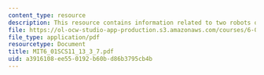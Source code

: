 ```yaml
---
content_type: resource
description: This resource contains information related to two robots on a grid.
file: https://ol-ocw-studio-app-production.s3.amazonaws.com/courses/6-01sc-introduction-to-electrical-engineering-and-computer-science-i-spring-2011/a3916108ee550192b60bd86b3795cb4b_MIT6_01SCS11_13_3_7.pdf
file_type: application/pdf
resourcetype: Document
title: MIT6_01SCS11_13_3_7.pdf
uid: a3916108-ee55-0192-b60b-d86b3795cb4b
---
```

